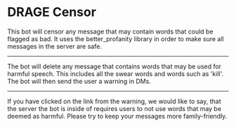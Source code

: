 # DRAGE Censor

This bot will censor any message that may contain words that could be flagged as bad. It uses the better_profanity library in order to make sure all messages in the server are safe.

__________________________________________________________________________

The bot will delete any message that contains words that may be used for harmful speech. This includes all the swear words and words such as 'kill'.
The bot will then send the user a warning in DMs.

_________________________________________________________________________

If you have clicked on the link from the warning, we would like to say, that the server the bot is inside of requires users to not use words that may be deemed as harmful.
Please try to keep your messages more family-friendly.
